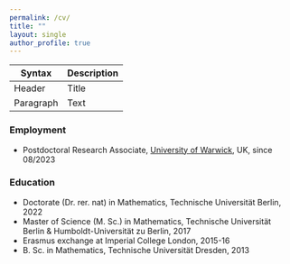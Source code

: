 ```yaml
---
permalink: /cv/
title: "" 
layout: single
author_profile: true  
---
```


| Syntax      | Description |
| ----------- | ----------- |
| Header      | Title       |
| Paragraph   | Text        |

### Employment

* Postdoctoral Research Associate, <a href="https://warwick.ac.uk/fac/sci/statistics">University of Warwick</a>, UK, since 08/2023 





### Education

* Doctorate (Dr. rer. nat) in Mathematics, Technische Universit&auml;t Berlin, 2022 
* Master of Science (M. Sc.) in Mathematics, Technische Universit&auml;t Berlin & Humboldt-Universit&auml;t zu Berlin, 2017
* Erasmus exchange at Imperial College London, 2015-16
* B. Sc. in Mathematics, Technische Universit&auml;t Dresden, 2013  
